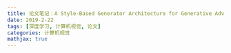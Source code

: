 ```yaml
---
title: 论文笔记：A Style-Based Generator Architecture for Generative Adversarial Networks
date: 2019-2-22
tags: [深度学习, 计算机视觉, 论文]
categories: 计算机视觉
mathjax: true
---
```


